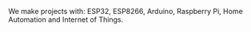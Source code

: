 We make projects with: ESP32, ESP8266, Arduino, Raspberry Pi, Home Automation and Internet of Things.
